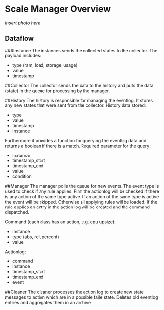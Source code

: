 # Scale Manager Overview

_Insert photo here_

## Dataflow


###Instance
The instances sends the collected states to the collector.
The payload includes:
- type (ram, load, storage_usage)
- value
- timestamp

##Collector
The collector sends the data to the history and puts the data (state) in the queue for processing by the manager.

##History
The history is responsible for managing the eventlog. It stores any new states that were sent from the collector.
History data stored:
- type
- value
- timestamp
- instance

Furthermore it provides a function for querying the eventlog data and returns a boolean if there is a match.
Required parameter for the query:
- instance
- timestamp_start
- timestamp_end
- value
- condition

##Manager
The manager polls the queue for new events. The event type is used to check if any rule applies. 
First the actionlog will be checked if there is any action of the same type active. 
If an action of the same type is active the event will be skipped.
Otherwise all applying rules will be loaded. If the rule applies an entry in the action log will be created and the command dispatched.

Command (each class has an action, e.g. cpu upsize):
- instance
- type (abs, rel, percent)
- value

Actionlog:
- command
- instance
- timestamp_start
- timestamp_end
- event

##Cleaner
The cleaner processes the action log to create new state messages to action which are in a possible faile state.
Deletes old eventlog entries and aggregates them in an archive
